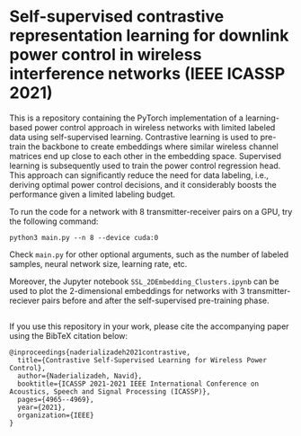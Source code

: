 # Self-supervised contrastive representation learning for downlink power control in wireless interference networks (IEEE ICASSP 2021)

This is a repository containing the PyTorch implementation of a learning-based power control approach in wireless networks with limited labeled data using self-supervised learning. Contrastive learning is used to pre-train the backbone to create embeddings where similar wireless channel matrices end up close to each other in the embedding space. Supervised learning is subsequently used to train the power control regression head. This approach can significantly reduce the need for data labeling, i.e., deriving optimal power control decisions, and it considerably boosts the performance given a limited labeling budget.

To run the code for a network with 8 transmitter-receiver pairs on a GPU, try the following command:

```
python3 main.py --n 8 --device cuda:0
```

Check `main.py` for other optional arguments, such as the number of labeled samples, neural network size, learning rate, etc.

Moreover, the Jupyter notebook `SSL_2DEmbedding_Clusters.ipynb` can be used to plot the 2-dimensional embeddings for networks with 3 transmitter-reciever pairs before and after the self-supervised pre-training phase.

##

If you use this repository in your work, please cite the accompanying paper using the BibTeX citation below:

```
@inproceedings{naderializadeh2021contrastive,
  title={Contrastive Self-Supervised Learning for Wireless Power Control},
  author={Naderializadeh, Navid},
  booktitle={ICASSP 2021-2021 IEEE International Conference on Acoustics, Speech and Signal Processing (ICASSP)},
  pages={4965--4969},
  year={2021},
  organization={IEEE}
}
```
